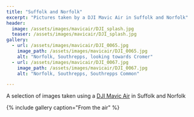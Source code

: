 ```yaml
---
title: "Suffolk and Norfolk"
excerpt: "Pictures taken by a DJI Mavic Air in Suffolk and Norfolk"
header:
  image: /assets/images/mavicair/DJI_splash.jpg
  teaser: /assets/images/mavicair/DJI_splash.jpg
gallery:
  - url: /assets/images/mavicair/DJI_0065.jpg
    image_path: /assets/images/mavicair/DJI_0065.jpg
    alt: "Norfolk, Southrepps, looking towards Cromer"
  - url: /assets/images/mavicair/DJI_0067.jpg
    image_path: /assets/images/mavicair/DJI_0067.jpg
    alt: "Norfolk, Southrepps, Southrepps Common"    

---
```

A selection of images taken using a [DJI Mavic Air](https://www.dji.com/uk/mavic-air) in Suffolk and Norfolk

{% include gallery caption="From the air" %}